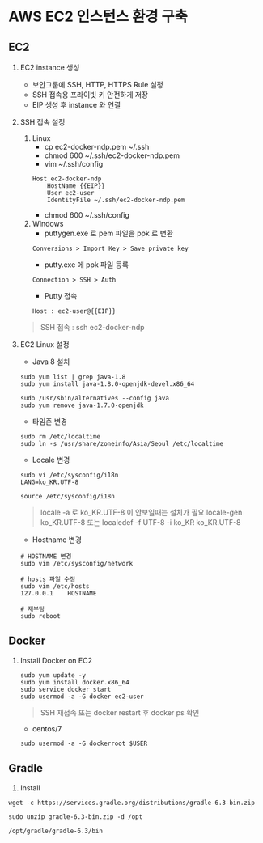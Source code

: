 # AWS EC2 인스턴스 환경 구축

## EC2

1. EC2 instance 생성
    * 보안그룹에 SSH, HTTP, HTTPS Rule 설정
    * SSH 접속용 프라이빗 키 안전하게 저장
    * EIP 생성 후 instance 와 연결
    
1. SSH 접속 설정
    1. Linux
        * cp ec2-docker-ndp.pem ~/.ssh
        * chmod 600 ~/.ssh/ec2-docker-ndp.pem
        * vim ~/.ssh/config
        ```
        Host ec2-docker-ndp
            HostName {{EIP}}
            User ec2-user
            IdentityFile ~/.ssh/ec2-docker-ndp.pem
        ```
        * chmod 600 ~/.ssh/config
    1. Windows
        * puttygen.exe 로 pem 파일을 ppk 로 변환
        ```
        Conversions > Import Key > Save private key
        ```
        * putty.exe 에 ppk 파일 등록
        ```
        Connection > SSH > Auth
        ```
        * Putty 접속
        ```
        Host : ec2-user@{{EIP}}
        ```
    > SSH 접속 : ssh ec2-docker-ndp

1. EC2 Linux 설정
    * Java 8 설치
    ```
    sudo yum list | grep java-1.8
    sudo yum install java-1.8.0-openjdk-devel.x86_64
    
    sudo /usr/sbin/alternatives --config java
    sudo yum remove java-1.7.0-openjdk
    ```
    * 타임존 변경
    ```
    sudo rm /etc/localtime
    sudo ln -s /usr/share/zoneinfo/Asia/Seoul /etc/localtime
    ```
    * Locale 변경
    ```
    sudo vi /etc/sysconfig/i18n
    LANG=ko_KR.UTF-8
    
    source /etc/sysconfig/i18n
    ```
    > locale -a 로 ko_KR.UTF-8 이 안보일때는 설치가 필요
    > locale-gen ko_KR.UTF-8 또는 localedef -f UTF-8 -i ko_KR ko_KR.UTF-8
    
    * Hostname 변경
    ```
    # HOSTNAME 변경
    sudo vim /etc/sysconfig/network
    
    # hosts 파일 수정
    sudo vim /etc/hosts
    127.0.0.1    HOSTNAME
    
    # 재부팅
    sudo reboot
    ```
    
## Docker

1. Install Docker on EC2
    ```
    sudo yum update -y
    sudo yum install docker.x86_64
    sudo service docker start
    sudo usermod -a -G docker ec2-user
    ```
    > SSH 재접속 또는 docker restart 후 docker ps 확인
    
    * centos/7 
    ```
    sudo usermod -a -G dockerroot $USER
    ```
        
## Gradle

1. Install

```
wget -c https://services.gradle.org/distributions/gradle-6.3-bin.zip

sudo unzip gradle-6.3-bin.zip -d /opt

/opt/gradle/gradle-6.3/bin
```